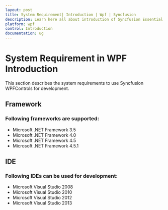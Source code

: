 ```yaml
---
layout: post
title: System Requirement| Introduction | Wpf | Syncfusion
description: Learn here all about introduction of Syncfusion Essential Studio WPF System Requirement Supports, its elements and more.
platform: wpf
control: Introduction
documentation: ug
---
```


# System Requirement in WPF Introduction

This section describes the system requirements to use Syncfusion WPFControls for development.

## Framework

### Following frameworks are supported:

* Microsoft .NET Framework 3.5
* Microsoft .NET Framework 4.0
* Microsoft .NET Framework 4.5
* Microsoft .NET Framework 4.5.1



## IDE

### Following IDEs can be used for development:

* Microsoft Visual Studio 2008
* Microsoft Visual Studio 2010
* Microsoft Visual Studio 2012
* Microsoft Visual Studio 2013



